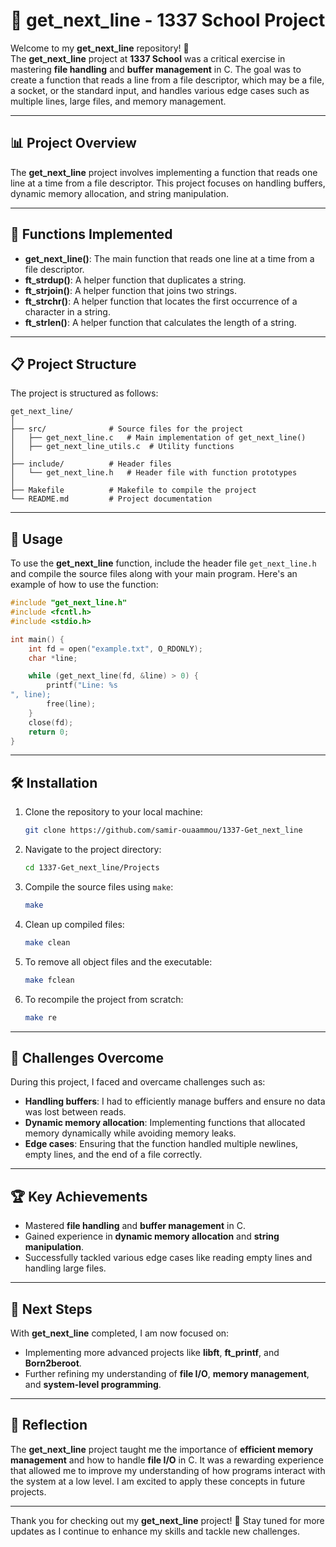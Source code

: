 
# 📝 **get_next_line - 1337 School Project**

Welcome to my **get_next_line** repository! 🚀  
The **get_next_line** project at **1337 School** was a critical exercise in mastering **file handling** and **buffer management** in C. The goal was to create a function that reads a line from a file descriptor, which may be a file, a socket, or the standard input, and handles various edge cases such as multiple lines, large files, and memory management.

---

## 📊 **Project Overview**

The **get_next_line** project involves implementing a function that reads one line at a time from a file descriptor. This project focuses on handling buffers, dynamic memory allocation, and string manipulation.

---

## 🔧 **Functions Implemented**

- **get_next_line()**: The main function that reads one line at a time from a file descriptor.
- **ft_strdup()**: A helper function that duplicates a string.
- **ft_strjoin()**: A helper function that joins two strings.
- **ft_strchr()**: A helper function that locates the first occurrence of a character in a string.
- **ft_strlen()**: A helper function that calculates the length of a string.

---

## 📋 **Project Structure**

The project is structured as follows:

```
get_next_line/
│
├── src/              # Source files for the project
│   ├── get_next_line.c   # Main implementation of get_next_line()
│   ├── get_next_line_utils.c  # Utility functions
│
├── include/          # Header files
│   └── get_next_line.h   # Header file with function prototypes
│
├── Makefile          # Makefile to compile the project
└── README.md         # Project documentation
```

---

## 📂 **Usage**

To use the **get_next_line** function, include the header file `get_next_line.h` and compile the source files along with your main program. Here's an example of how to use the function:

```c
#include "get_next_line.h"
#include <fcntl.h>
#include <stdio.h>

int main() {
    int fd = open("example.txt", O_RDONLY);
    char *line;

    while (get_next_line(fd, &line) > 0) {
        printf("Line: %s
", line);
        free(line);
    }
    close(fd);
    return 0;
}
```

---

## 🛠️ **Installation**

1. Clone the repository to your local machine:
   ```bash
   git clone https://github.com/samir-ouaammou/1337-Get_next_line
   ```

2. Navigate to the project directory:
   ```bash
   cd 1337-Get_next_line/Projects
   ```

3. Compile the source files using `make`:
   ```bash
   make
   ```

4. Clean up compiled files:
   ```bash
   make clean
   ```

5. To remove all object files and the executable:
   ```bash
   make fclean
   ```

6. To recompile the project from scratch:
   ```bash
   make re
   ```

---

## 🎯 **Challenges Overcome**

During this project, I faced and overcame challenges such as:
- **Handling buffers**: I had to efficiently manage buffers and ensure no data was lost between reads.
- **Dynamic memory allocation**: Implementing functions that allocated memory dynamically while avoiding memory leaks.
- **Edge cases**: Ensuring that the function handled multiple newlines, empty lines, and the end of a file correctly.

---

## 🏆 **Key Achievements**

- Mastered **file handling** and **buffer management** in C.
- Gained experience in **dynamic memory allocation** and **string manipulation**.
- Successfully tackled various edge cases like reading empty lines and handling large files.

---

## 🚀 **Next Steps**

With **get_next_line** completed, I am now focused on:
- Implementing more advanced projects like **libft**, **ft_printf**, and **Born2beroot**.
- Further refining my understanding of **file I/O**, **memory management**, and **system-level programming**.

---

## 🌟 **Reflection**

The **get_next_line** project taught me the importance of **efficient memory management** and how to handle **file I/O** in C. It was a rewarding experience that allowed me to improve my understanding of how programs interact with the system at a low level. I am excited to apply these concepts in future projects.

---

Thank you for checking out my **get_next_line** project! 🚀 Stay tuned for more updates as I continue to enhance my skills and tackle new challenges.
